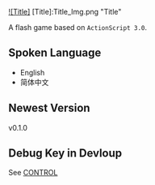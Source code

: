 [![Title]](https://github.com/ARCJ137442/BattleTriangle-Gamma)
[Title]:Title_Img.png "Title"	

A flash game based on `ActionScript 3.0`.

## Spoken Language
* English
* 简体中文

## Newest Version
v0.1.0

## Debug Key in Devloup
See [CONTROL](CONTROL.md)
